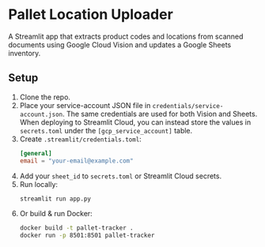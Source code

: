 # Pallet Location Uploader

A Streamlit app that extracts product codes and locations from scanned documents using Google Cloud Vision and updates a Google Sheets inventory.

## Setup
1. Clone the repo.
2. Place your service-account JSON file in `credentials/service-account.json`.
   The same credentials are used for both Vision and Sheets. When deploying
   to Streamlit Cloud, you can instead store the values in `secrets.toml`
   under the `[gcp_service_account]` table.
3. Create `.streamlit/credentials.toml`:
   ```toml
   [general]
   email = "your-email@example.com"
   ```
4. Add your `sheet_id` to `secrets.toml` or Streamlit Cloud secrets.
5. Run locally:
   ```bash
   streamlit run app.py
   ```
6. Or build & run Docker:
   ```bash
   docker build -t pallet-tracker .
   docker run -p 8501:8501 pallet-tracker
   ```
